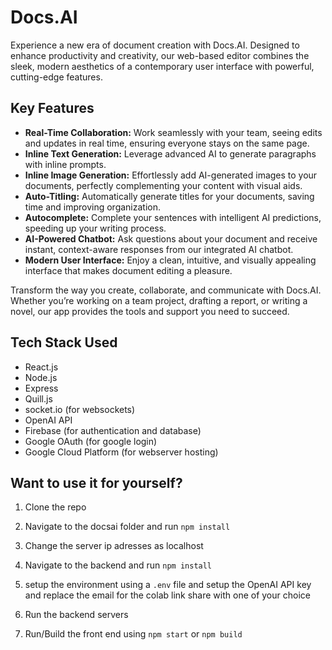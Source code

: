 # Docs.AI

Experience a new era of document creation with Docs.AI. Designed to enhance productivity and creativity, our web-based editor combines the sleek, modern aesthetics of a contemporary user interface with powerful, cutting-edge features.

## Key Features

- **Real-Time Collaboration:** Work seamlessly with your team, seeing edits and updates in real time, ensuring everyone stays on the same page.
- **Inline Text Generation:** Leverage advanced AI to generate paragraphs with inline prompts.
- **Inline Image Generation:** Effortlessly add AI-generated images to your documents, perfectly complementing your content with visual aids.
- **Auto-Titling:** Automatically generate titles for your documents, saving time and improving organization.
- **Autocomplete:** Complete your sentences with intelligent AI predictions, speeding up your writing process.
- **AI-Powered Chatbot:** Ask questions about your document and receive instant, context-aware responses from our integrated AI chatbot.
- **Modern User Interface:** Enjoy a clean, intuitive, and visually appealing interface that makes document editing a pleasure.

Transform the way you create, collaborate, and communicate with Docs.AI. Whether you’re working on a team project, drafting a report, or writing a novel, our app provides the tools and support you need to succeed.

## Tech Stack Used

- React.js
- Node.js
- Express
- Quill.js
- socket.io (for websockets)
- OpenAI API
- Firebase (for authentication and database)
- Google OAuth (for google login)
- Google Cloud Platform (for webserver hosting)

## Want to use it for yourself?

1) Clone the repo

2) Navigate to the docsai folder and run ```npm install```
3) Change the server ip adresses as localhost
4) Navigate to the backend and run ```npm install```
4) setup the environment using a ```.env``` file and setup the OpenAI API key and replace the email for the colab link share with one of your choice

5) Run the backend servers 
7) Run/Build the front end using ```npm start``` or ```npm build```




